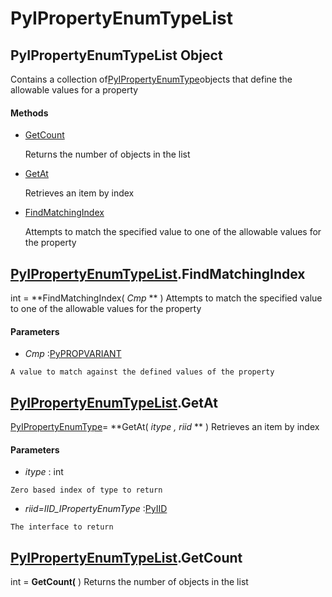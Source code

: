 # PyIPropertyEnumTypeList

## PyIPropertyEnumTypeList Object

Contains a collection of[PyIPropertyEnumType](#pyipropertyenumtype)objects that define the allowable values for a property

#### Methods


  - [GetCount](PyIPropertyEnumTypeList.md#pyipropertyenumtypelistgetcount)

    Returns the number of objects in the list&nbsp;

  - [GetAt](PyIPropertyEnumTypeList.md#pyipropertyenumtypelistgetat)

    Retrieves an item by index&nbsp;

  - [FindMatchingIndex](PyIPropertyEnumTypeList.md#pyipropertyenumtypelistfindmatchingindex)

    Attempts to match the specified value to one of the allowable values for the property&nbsp;

## [PyIPropertyEnumTypeList](#pyipropertyenumtypelist)\.FindMatchingIndex

int \= **FindMatchingIndex\( *Cmp* ** \)
Attempts to match the specified value to one of the allowable values for the property

#### Parameters


  -  *Cmp* :[PyPROPVARIANT](#pypropvariant)

    A value to match against the defined values of the property

## [PyIPropertyEnumTypeList](#pyipropertyenumtypelist)\.GetAt

[PyIPropertyEnumType](#pyipropertyenumtype)\= **GetAt\( *itype*  *, riid* ** \)
Retrieves an item by index

#### Parameters


  -  *itype* : int

    Zero based index of type to return

  -  *riid\=IID\_IPropertyEnumType* :[PyIID](#pyiid)

    The interface to return

## [PyIPropertyEnumTypeList](#pyipropertyenumtypelist)\.GetCount

int \= **GetCount\(** \)
Returns the number of objects in the list